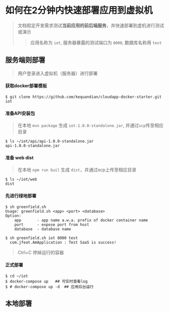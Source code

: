 # 如何在2分钟内快速部署应用到虚拟机

> 文档假定开发需求测试**当前应用的前后端服务**，并快速部署到虚机进行测试或演示
>>  应用名称为  `iot`, 服务器暴露的测试端口为 `8000`, 数据库名称用 `test`

## 服务端则部署
> 用户登录进入虚拟机（服务器）进行部署

#### 获取docker部署模板
```shell
$ git clone https://github.com/kequandian/cloudapp-docker-starter.git  iot
```

#### 准备API安装包 
> 在本地 `mvn package` 生成 `iot-1.0.0-standalone.jar`, 并通过`scp`传至相应目录
```shell
$ ls ~/iot/api/api-1.0.0-standalone.jar
api-1.0.0-standalone.jar
```

#### 准备 web dist
> 在本地 `npm run buil` 生成 `dist`，并通过scp上传至相应目录
```shell
$ ls ~/iot/web
dist
```

#### 先进行绿地部署
```shell
$ sh greenfield.sh
Usage: greenfield.sh <app> <port> <database>
Option:
    app       - app name a.w.a. prefix of docker container name
    port      - expose port from host
    database  - database name

$ sh greenfield.sh iot 8000 test
  com.jfeat.AmApplication : Test SaaS is success!
```

> Ctrl+C 停掉运行的容器

#### 正式部署 
```shell
$ cd ~/iot
$ docker-compose up   ## 可实时查看log
$ # docker-compose up -d  ## 应用后台运行
```


## 本地部署
> 
